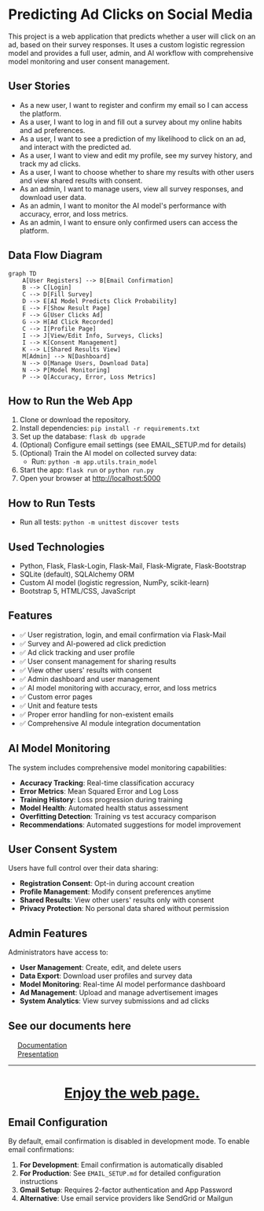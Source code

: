 # Predicting Ad Clicks on Social Media

This project is a web application that predicts whether a user will click on an ad, based on their survey responses. It uses a custom logistic regression model and provides a full user, admin, and AI workflow with comprehensive model monitoring and user consent management.

## User Stories
- As a new user, I want to register and confirm my email so I can access the platform.
- As a user, I want to log in and fill out a survey about my online habits and ad preferences.
- As a user, I want to see a prediction of my likelihood to click on an ad, and interact with the predicted ad.
- As a user, I want to view and edit my profile, see my survey history, and track my ad clicks.
- As a user, I want to choose whether to share my results with other users and view shared results with consent.
- As an admin, I want to manage users, view all survey responses, and download user data.
- As an admin, I want to monitor the AI model's performance with accuracy, error, and loss metrics.
- As an admin, I want to ensure only confirmed users can access the platform.

## Data Flow Diagram
```mermaid
graph TD
    A[User Registers] --> B[Email Confirmation]
    B --> C[Login]
    C --> D[Fill Survey]
    D --> E[AI Model Predicts Click Probability]
    E --> F[Show Result Page]
    F --> G[User Clicks Ad]
    G --> H[Ad Click Recorded]
    C --> I[Profile Page]
    I --> J[View/Edit Info, Surveys, Clicks]
    I --> K[Consent Management]
    K --> L[Shared Results View]
    M[Admin] --> N[Dashboard]
    N --> O[Manage Users, Download Data]
    N --> P[Model Monitoring]
    P --> Q[Accuracy, Error, Loss Metrics]
```

## How to Run the Web App
1. Clone or download the repository.
2. Install dependencies: `pip install -r requirements.txt`
3. Set up the database: `flask db upgrade`
4. (Optional) Configure email settings (see EMAIL_SETUP.md for details)
5. (Optional) Train the AI model on collected survey data:
   - Run: `python -m app.utils.train_model`
6. Start the app: `flask run` or `python run.py`
7. Open your browser at [http://localhost:5000](http://localhost:5000)

## How to Run Tests
- Run all tests: `python -m unittest discover tests`

## Used Technologies
- Python, Flask, Flask-Login, Flask-Mail, Flask-Migrate, Flask-Bootstrap
- SQLite (default), SQLAlchemy ORM
- Custom AI model (logistic regression, NumPy, scikit-learn)
- Bootstrap 5, HTML/CSS, JavaScript

## Features
- ✅ User registration, login, and email confirmation via Flask-Mail
- ✅ Survey and AI-powered ad click prediction
- ✅ Ad click tracking and user profile
- ✅ User consent management for sharing results
- ✅ View other users' results with consent
- ✅ Admin dashboard and user management
- ✅ AI model monitoring with accuracy, error, and loss metrics
- ✅ Custom error pages
- ✅ Unit and feature tests
- ✅ Proper error handling for non-existent emails
- ✅ Comprehensive AI module integration documentation

## AI Model Monitoring
The system includes comprehensive model monitoring capabilities:
- **Accuracy Tracking**: Real-time classification accuracy
- **Error Metrics**: Mean Squared Error and Log Loss
- **Training History**: Loss progression during training
- **Model Health**: Automated health status assessment
- **Overfitting Detection**: Training vs test accuracy comparison
- **Recommendations**: Automated suggestions for model improvement

## User Consent System
Users have full control over their data sharing:
- **Registration Consent**: Opt-in during account creation
- **Profile Management**: Modify consent preferences anytime
- **Shared Results**: View other users' results only with consent
- **Privacy Protection**: No personal data shared without permission

## Admin Features
Administrators have access to:
- **User Management**: Create, edit, and delete users
- **Data Export**: Download user profiles and survey data
- **Model Monitoring**: Real-time AI model performance dashboard
- **Ad Management**: Upload and manage advertisement images
- **System Analytics**: View survey submissions and ad clicks

## See our documents here
<img src="https://upload.wikimedia.org/wikipedia/commons/thumb/8/8d/Microsoft_Word_2013-2019_logo.svg/587px-Microsoft_Word_2013-2019_logo.svg.png?20221202081051" width="15" height="15"> [Documentation](./Documents/Documentation.docx)  
<img src="https://upload.wikimedia.org/wikipedia/commons/thumb/0/0d/Microsoft_Office_PowerPoint_%282019%E2%80%93present%29.svg/640px-Microsoft_Office_PowerPoint_%282019%E2%80%93present%29.svg.png" width="15" height="15"> [Presentation](./Documents/Presentation.pptx)  

---
<h1 align="center" ><a href="https://github.com/codingburgas/2425-11-b-pp-student-practices-system-for-ai-experiments-ATSivkov21">Enjoy the web page.</a></h1>

## Email Configuration
By default, email confirmation is disabled in development mode. To enable email confirmations:

1. **For Development**: Email confirmation is automatically disabled
2. **For Production**: See `EMAIL_SETUP.md` for detailed configuration instructions
3. **Gmail Setup**: Requires 2-factor authentication and App Password
4. **Alternative**: Use email service providers like SendGrid or Mailgun